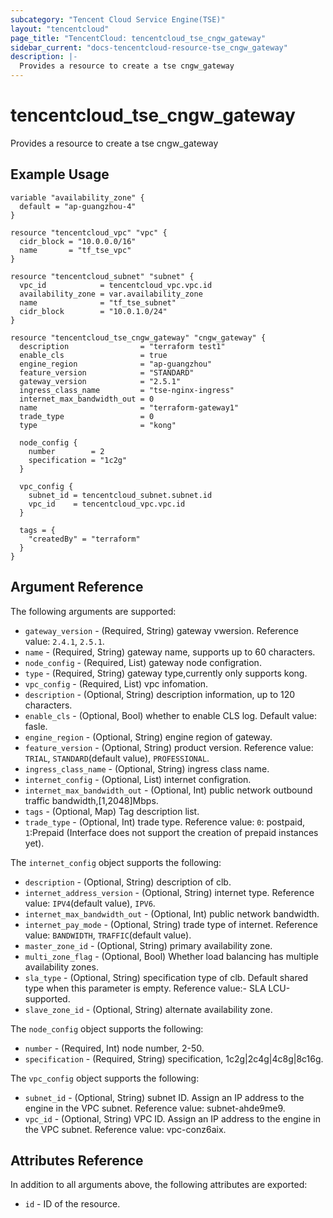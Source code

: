 ```yaml
---
subcategory: "Tencent Cloud Service Engine(TSE)"
layout: "tencentcloud"
page_title: "TencentCloud: tencentcloud_tse_cngw_gateway"
sidebar_current: "docs-tencentcloud-resource-tse_cngw_gateway"
description: |-
  Provides a resource to create a tse cngw_gateway
---
```


# tencentcloud_tse_cngw_gateway

Provides a resource to create a tse cngw_gateway

## Example Usage

```hcl
variable "availability_zone" {
  default = "ap-guangzhou-4"
}

resource "tencentcloud_vpc" "vpc" {
  cidr_block = "10.0.0.0/16"
  name       = "tf_tse_vpc"
}

resource "tencentcloud_subnet" "subnet" {
  vpc_id            = tencentcloud_vpc.vpc.id
  availability_zone = var.availability_zone
  name              = "tf_tse_subnet"
  cidr_block        = "10.0.1.0/24"
}

resource "tencentcloud_tse_cngw_gateway" "cngw_gateway" {
  description                = "terraform test1"
  enable_cls                 = true
  engine_region              = "ap-guangzhou"
  feature_version            = "STANDARD"
  gateway_version            = "2.5.1"
  ingress_class_name         = "tse-nginx-ingress"
  internet_max_bandwidth_out = 0
  name                       = "terraform-gateway1"
  trade_type                 = 0
  type                       = "kong"

  node_config {
    number        = 2
    specification = "1c2g"
  }

  vpc_config {
    subnet_id = tencentcloud_subnet.subnet.id
    vpc_id    = tencentcloud_vpc.vpc.id
  }

  tags = {
    "createdBy" = "terraform"
  }
}
```

## Argument Reference

The following arguments are supported:

* `gateway_version` - (Required, String) gateway vwersion. Reference value: `2.4.1`, `2.5.1`.
* `name` - (Required, String) gateway name, supports up to 60 characters.
* `node_config` - (Required, List) gateway node configration.
* `type` - (Required, String) gateway type,currently only supports kong.
* `vpc_config` - (Required, List) vpc infomation.
* `description` - (Optional, String) description information, up to 120 characters.
* `enable_cls` - (Optional, Bool) whether to enable CLS log. Default value: fasle.
* `engine_region` - (Optional, String) engine region of gateway.
* `feature_version` - (Optional, String) product version. Reference value: `TRIAL`, `STANDARD`(default value), `PROFESSIONAL`.
* `ingress_class_name` - (Optional, String) ingress class name.
* `internet_config` - (Optional, List) internet configration.
* `internet_max_bandwidth_out` - (Optional, Int) public network outbound traffic bandwidth,[1,2048]Mbps.
* `tags` - (Optional, Map) Tag description list.
* `trade_type` - (Optional, Int) trade type. Reference value: `0`: postpaid, `1`:Prepaid (Interface does not support the creation of prepaid instances yet).

The `internet_config` object supports the following:

* `description` - (Optional, String) description of clb.
* `internet_address_version` - (Optional, String) internet type. Reference value: `IPV4`(default value), `IPV6`.
* `internet_max_bandwidth_out` - (Optional, Int) public network bandwidth.
* `internet_pay_mode` - (Optional, String) trade type of internet. Reference value: `BANDWIDTH`, `TRAFFIC`(default value).
* `master_zone_id` - (Optional, String) primary availability zone.
* `multi_zone_flag` - (Optional, Bool) Whether load balancing has multiple availability zones.
* `sla_type` - (Optional, String) specification type of clb. Default shared type when this parameter is empty. Reference value:- SLA LCU-supported.
* `slave_zone_id` - (Optional, String) alternate availability zone.

The `node_config` object supports the following:

* `number` - (Required, Int) node number, 2-50.
* `specification` - (Required, String) specification, 1c2g|2c4g|4c8g|8c16g.

The `vpc_config` object supports the following:

* `subnet_id` - (Optional, String) subnet ID. Assign an IP address to the engine in the VPC subnet. Reference value: subnet-ahde9me9.
* `vpc_id` - (Optional, String) VPC ID. Assign an IP address to the engine in the VPC subnet. Reference value: vpc-conz6aix.

## Attributes Reference

In addition to all arguments above, the following attributes are exported:

* `id` - ID of the resource.



